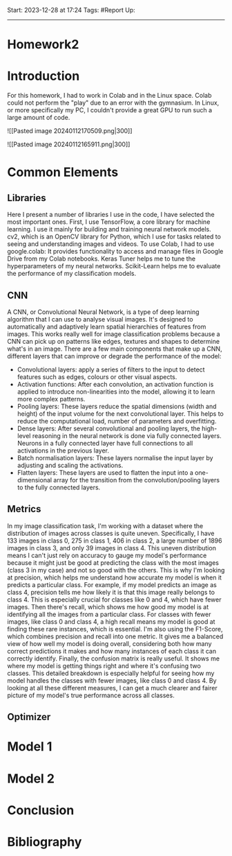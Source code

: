 Start: 2023-12-28 at 17:24
Tags: #Report
Up: 

---
# Homework2

# Introduction


For this homework, I had to work in Colab and in the Linux space. Colab could not perform the "play" due to an error with the gymnasium. In Linux, or more specifically my PC, I couldn't provide a great GPU to run such a large amount of code.

![[Pasted image 20240112170509.png|300]]

![[Pasted image 20240112165911.png|300]]

# Common Elements

## Libraries
Here I present a number of libraries I use in the code, I have selected the most important ones. First, I use TensorFlow, a core library for machine learning. I use it mainly for building and training neural network models. cv2, which is an OpenCV library for Python, which I use for tasks related to seeing and understanding images and videos. To use Colab, I had to use google.colab: It provides functionality to access and manage files in Google Drive from my Colab notebooks. Keras Tuner helps me to tune the hyperparameters of my neural networks. Scikit-Learn helps me to evaluate the performance of my classification models.

## CNN
A CNN, or Convolutional Neural Network, is a type of deep learning algorithm that I can use to analyse visual images. It's designed to automatically and adaptively learn spatial hierarchies of features from images. This works really well for image classification problems because a CNN can pick up on patterns like edges, textures and shapes to determine what's in an image. There are a few main components that make up a CNN, different layers that can improve or degrade the performance of the model:
- Convolutional layers: apply a series of filters to the input to detect features such as edges, colours or other visual aspects.
- Activation functions: After each convolution, an activation function is applied to introduce non-linearities into the model, allowing it to learn more complex patterns.
- Pooling layers: These layers reduce the spatial dimensions (width and height) of the input volume for the next convolutional layer. This helps to reduce the computational load, number of parameters and overfitting.
- Dense layers: After several convolutional and pooling layers, the high-level reasoning in the neural network is done via fully connected layers. Neurons in a fully connected layer have full connections to all activations in the previous layer.
- Batch normalisation layers: These layers normalise the input layer by adjusting and scaling the activations.
- Flatten layers: These layers are used to flatten the input into a one-dimensional array for the transition from the convolution/pooling layers to the fully connected layers.

## Metrics
In my image classification task, I'm working with a dataset where the distribution of images across classes is quite uneven. Specifically, I have 133 images in class 0, 275 in class 1, 406 in class 2, a large number of 1896 images in class 3, and only 39 images in class 4. This uneven distribution means I can't just rely on accuracy to gauge my model's performance because it might just be good at predicting the class with the most images (class 3 in my case) and not so good with the others.
This is why I'm looking at precision, which helps me understand how accurate my model is when it predicts a particular class. For example, if my model predicts an image as class 4, precision tells me how likely it is that this image really belongs to class 4. This is especially crucial for classes like 0 and 4, which have fewer images.
Then there's recall, which shows me how good my model is at identifying all the images from a particular class. For classes with fewer images, like class 0 and class 4, a high recall means my model is good at finding these rare instances, which is essential.
I'm also using the F1-Score, which combines precision and recall into one metric. It gives me a balanced view of how well my model is doing overall, considering both how many correct predictions it makes and how many instances of each class it can correctly identify.
Finally, the confusion matrix is really useful. It shows me where my model is getting things right and where it's confusing two classes. This detailed breakdown is especially helpful for seeing how my model handles the classes with fewer images, like class 0 and class 4. By looking at all these different measures, I can get a much clearer and fairer picture of my model's true performance across all classes.

## Optimizer

# Model 1

# Model 2

# Conclusion

# Bibliography
